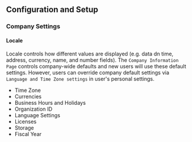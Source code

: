 ## Configuration and Setup

### Company Settings

#### Locale
Locale controls how different values are displayed (e.g. data dn time, address, currency, name, and number fields). The ```Company Information Page``` controls company-wide defaults and new users will use these default settings. However, users can override company default settings via ```Language and Time Zone settings``` in user's personal settings.



- Time Zone
- Currencies
- Business Hours and Holidays
- Organization ID
- Language Settings
- Licenses
- Storage
- Fiscal Year